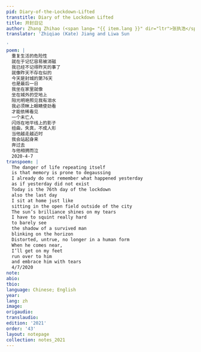 ```yaml
---
pid: Diary-of-the-Lockdown-Lifted
transtitle: Diary of the Lockdown Lifted
title: 开封日记
author: Zhang Zhihao (<span lang= "{{ item.lang }}" dir="ltr">张执浩</span>)
translator: 'Zhiqiao (Kate) Jiang and Liwa Sun

'
poem: |
  重复生活的危险性
  就在于记忆容易被消磁
  我已经不记得昨天的事了
  就像昨天不存在似的
  今天是封城的第76天
  也是最后一日
  我坐在家里就像
  坐在城外的空地上
  阳光明艳照见我有泪水
  我必须眯上眼睛使劲看
  才能依稀看见
  一个未亡人
  闪烁在地平线上的影子
  扭曲，失真，不成人形
  当他越走越近时
  我会站起身来
  奔过去
  与他相拥而泣
  2020-4-7
transpoem: |
  The danger of life repeating itself
  is that memory is prone to degaussing
  I already do not remember what happened yesterday
  as if yesterday did not exist
  Today is the 76th day of the lockdown
  also the last day
  I sit at home just like
  sitting in the open field outside of the city
  The sun’s brilliance shines on my tears
  I have to squint really hard
  to barely see
  the shadow of a survived man
  blinking on the horizon
  Distorted, untrue, no longer in a human form
  When he comes near,
  I’ll get on my feet
  run over to him
  and embrace him with tears
  4/7/2020
note: 
abio: 
tbio: 
language: Chinese; English
year: 
lang: zh
image: 
origaudio: 
translaudio: 
edition: '2021'
order: '43'
layout: notepage
collection: notes_2021
---
```

